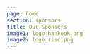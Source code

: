 ```yaml
---
page: home
section: sponsors
title: Our Sponsors
image1: logo_hankook.png
image2: logo_riso.png
---
```

